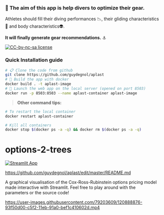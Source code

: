 ### 🤿 The aim of this app is help divers to optimize their gear.
Athletes should fill their diving performances 📉, their gliding characteristics 🐬 and body characteristics👽.

**It will finally generate gear recommendations.** ⚓ 

[![CC-by-nc-sa license](https://badgen.net/badge/icon/CC%20by-nc-sa?label=Licence)](https://creativecommons.org/licenses/by-nc-sa/4.0)

### Quick Installation guide

```bash
# 📋 Clone the code from github
git clone https://github.com/guydegnol/aplast
# 🐋 Build the app with docker
docker build . -t aplast-image
# 🤿 Launch the web app on the local server (opened on port 8503)
docker run -p 8503:8503 --name aplast-container aplast-image
```

>**Other command tips:**
```bash
# To restart the local container
docker restart aplast-container

# Kill all containers
docker stop $(docker ps -a -q) && docker rm $(docker ps -a -q)
```

# options-2-trees

[![Streamlit App](https://static.streamlit.io/badges/streamlit_badge_black_white.svg)](https://share.streamlit.io/guydegnol/aplast/main/app.py) 

https://github.com/guydegnol/aplast/edit/master/README.md

A graphical visualisation of the Cox-Ross-Rubinstein options pricing model made interactive with Streamlit. Feel free to play around with the parameters or the source code!

https://user-images.githubusercontent.com/79203609/120888876-93f50d00-c5f2-11eb-91a0-bef1c410602d.mp4



